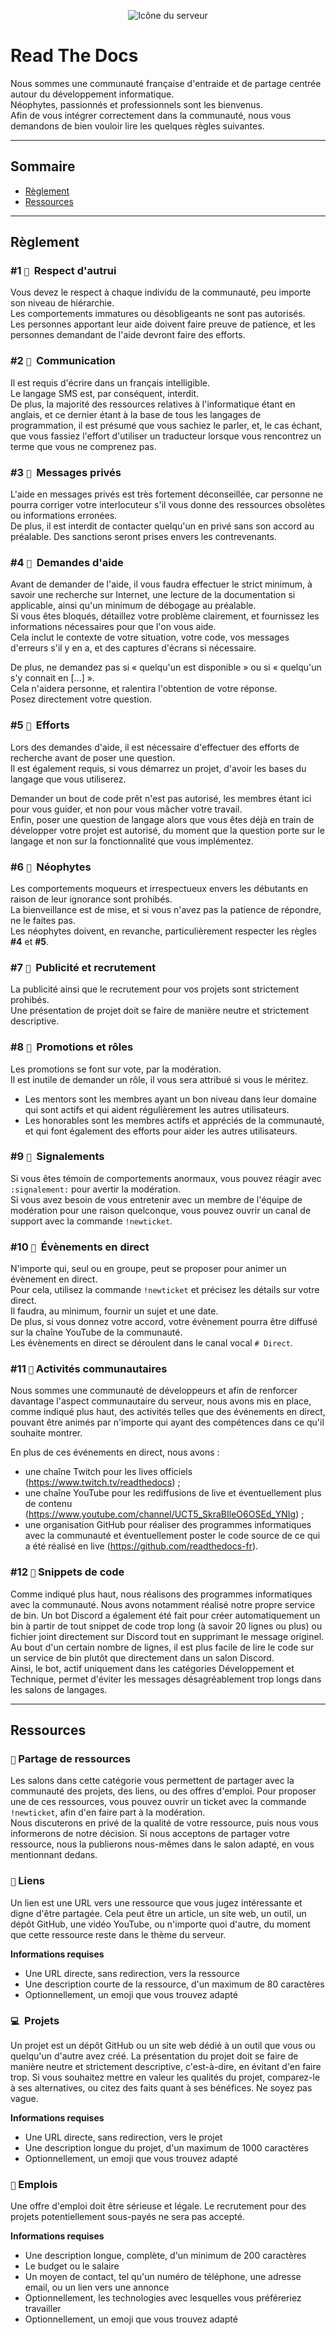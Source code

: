 <p align="center">
  <img alt="Icône du serveur" src="https://avatars0.githubusercontent.com/u/66311990?s=200&v=4" />
</p>

# Read The Docs

Nous sommes une communauté française d'entraide et de partage centrée autour du développement informatique.  
Néophytes, passionnés et professionnels sont les bienvenus.  
Afin de vous intégrer correctement dans la communauté, nous vous demandons de bien vouloir lire les quelques règles suivantes.

---

## Sommaire

- [Règlement](#règlement)
- [Ressources](#ressources)

---

## Règlement

### #1 `🔹` ឵឵ Respect d'autrui

Vous devez le respect à chaque individu de la communauté, peu importe son niveau de hiérarchie.  
Les comportements immatures ou désobligeants ne sont pas autorisés.  
Les personnes apportant leur aide doivent faire preuve de patience, et les personnes demandant de l'aide devront faire des efforts.

### #2 `🔹` ឵឵ Communication

Il est requis d'écrire dans un français intelligible.  
Le langage SMS est, par conséquent, interdit.  
De plus, la majorité des ressources relatives à l'informatique étant en anglais, et ce dernier étant à la base de tous les langages de programmation, il est présumé que vous sachiez le parler, et, le cas échant, que vous fassiez l'effort d'utiliser un traducteur lorsque vous rencontrez un terme que vous ne comprenez pas.

### #3 `🔹` ឵឵ Messages privés

L'aide en messages privés est très fortement déconseillée, car personne ne pourra corriger votre interlocuteur s'il vous donne des ressources obsolètes ou informations erronées.  
De plus, il est interdit de contacter quelqu'un en privé sans son accord au préalable. Des sanctions seront prises envers les contrevenants.

### #4 `🔹` ឵឵ Demandes d'aide

Avant de demander de l'aide, il vous faudra effectuer le strict minimum, à savoir une recherche sur Internet, une lecture de la documentation si applicable, ainsi qu'un minimum de débogage au préalable.  
Si vous êtes bloqués, détaillez votre problème clairement, et fournissez les informations nécessaires pour que l'on vous aide.  
Cela inclut le contexte de votre situation, votre code, vos messages d'erreurs s'il y en a, et des captures d'écrans si nécessaire.

De plus, ne demandez pas si « quelqu'un est disponible » ou si « quelqu'un s'y connait en [...] ».  
Cela n'aidera personne, et ralentira l'obtention de votre réponse.  
Posez directement votre question.

### #5 `🔹` ឵឵ Efforts

Lors des demandes d'aide, il est nécessaire d'effectuer des efforts de recherche avant de poser une question.  
Il est également requis, si vous démarrez un projet, d'avoir les bases du langage que vous utiliserez. 

Demander un bout de code prêt n'est pas autorisé, les membres étant ici pour vous guider, et non pour vous mâcher votre travail.  
Enfin, poser une question de langage alors que vous êtes déjà en train de développer votre projet est autorisé, du moment que la question porte sur le langage et non sur la fonctionnalité que vous implémentez.

### #6 `🔹` ឵឵ Néophytes

Les comportements moqueurs et irrespectueux envers les débutants en raison de leur ignorance sont prohibés.  
La bienveillance est de mise, et si vous n'avez pas la patience de répondre, ne le faites pas.  
Les néophytes doivent, en revanche, particulièrement respecter les règles **#4** et **#5**.

### #7 `🔹` ឵឵ Publicité et recrutement

La publicité ainsi que le recrutement pour vos projets sont strictement prohibés.  
Une présentation de projet doit se faire de manière neutre et strictement descriptive.

### #8 `🔹` ឵឵ Promotions et rôles

Les promotions se font sur vote, par la modération.  
Il est inutile de demander un rôle, il vous sera attribué si vous le méritez.
- Les mentors sont les membres ayant un bon niveau dans leur domaine qui sont actifs et qui aident régulièrement les autres utilisateurs.
- Les honorables sont les membres actifs et appréciés de la communauté, et qui font également des efforts pour aider les autres utilisateurs.

### #9 `🔹` ឵឵ Signalements

Si vous êtes témoin de comportements anormaux, vous pouvez réagir avec `:signalement:` pour avertir la modération.  
Si vous avez besoin de vous entretenir avec un membre de l'équipe de modération pour une raison quelconque, vous pouvez ouvrir un canal de support avec la commande `!newticket`.

### #10 `🔹` ឵ Évènements en direct

N'importe qui, seul ou en groupe, peut se proposer pour animer un évènement en direct.  
Pour cela, utilisez la commande `!newticket` et précisez les détails sur votre direct.  
Il faudra, au minimum, fournir un sujet et une date.  
De plus, si vous donnez votre accord, votre évènement pourra être diffusé sur la chaîne YouTube de la communauté.  
Les évènements en direct se déroulent dans le canal vocal `# Direct`.

### #11 `🔹` Activités communautaires

Nous sommes une communauté de développeurs et afin de renforcer davantage l'aspect communautaire du serveur, nous avons mis en place, comme indiqué plus haut, des activités telles que des événements en direct, pouvant être animés par n'importe qui ayant des compétences dans ce qu'il souhaite montrer.

En plus de ces événements en direct, nous avons : 
- une chaîne Twitch pour les lives officiels (<https://www.twitch.tv/readthedocs>) ; 
- une chaîne YouTube pour les rediffusions de live et éventuellement plus de contenu (<https://www.youtube.com/channel/UCT5_SkraBIleO6OSEd_YNIg>) ;
- une organisation GitHub pour réaliser des programmes informatiques avec la communauté et éventuellement poster le code source de ce qui a été réalisé en live (<https://github.com/readthedocs-fr>).

### #12 `🔹` Snippets de code

Comme indiqué plus haut, nous réalisons des programmes informatiques avec la communauté. Nous avons notamment réalisé notre propre service de bin.
Un bot Discord a également été fait pour créer automatiquement un bin à partir de tout snippet de code trop long (à savoir 20 lignes ou plus) ou fichier joint directement sur Discord tout en supprimant le message originel.
Au bout d'un certain nombre de lignes, il est plus facile de lire le code sur un service de bin plutôt que directement dans un salon Discord.  
Ainsi, le bot, actif uniquement dans les catégories Développement et Technique, permet d'éviter les messages désagréablement trop longs dans les salons de langages.

---

## Ressources

### `📨` ឵឵Partage de ressources
Les salons dans cette catégorie vous permettent de partager avec la communauté des projets, des liens, ou des offres d'emploi. Pour proposer une de ces ressources, vous pouvez ouvrir un ticket avec la commande `!newticket`, afin d'en faire part à la modération.  
Nous discuterons en privé de la qualité de votre ressource, puis nous vous informerons de notre décision. Si nous acceptons de partager votre ressource, nous la publierons nous-mêmes dans le salon adapté, en vous mentionnant dedans.

### `🔗` Liens
Un lien est une URL vers une ressource que vous jugez intéressante et digne d'être partagée. Cela peut être un article, un site web, un outil, un dépôt GitHub, une vidéo YouTube, ou n'importe quoi d'autre, du moment que cette ressource reste dans le thème du serveur. 

**Informations requises**

- Une URL directe, sans redirection, vers la ressource
- Une description courte de la ressource, d'un maximum de 80 caractères
- Optionnellement, un emoji que vous trouvez adapté

### `💻` ឵឵ Projets
Un projet est un dépôt GitHub ou un site web dédié à un outil que vous ou quelqu'un d'autre avez créé. La présentation du projet doit se faire de manière neutre et strictement descriptive, c'est-à-dire, en évitant d'en faire trop. Si vous souhaitez mettre en valeur les qualités du projet, comparez-le à ses alternatives, ou citez des faits quant à ses bénéfices. Ne soyez pas vague.

**Informations requises**

- Une URL directe, sans redirection, vers le projet
- Une description longue du projet, d'un maximum de 1000 caractères
- Optionnellement, un emoji que vous trouvez adapté

### `💼` ឵឵Emplois
Une offre d'emploi doit être sérieuse et légale. 
Le recrutement pour des projets potentiellement sous-payés ne sera pas accepté.

**Informations requises**

- Une description longue, complète, d'un minimum de 200 caractères
- Le budget ou le salaire
- Un moyen de contact, tel qu'un numéro de téléphone, une adresse email, ou un lien vers une annonce
- Optionnellement, les technologies avec lesquelles vous préféreriez travailler
- Optionnellement, un emoji que vous trouvez adapté
